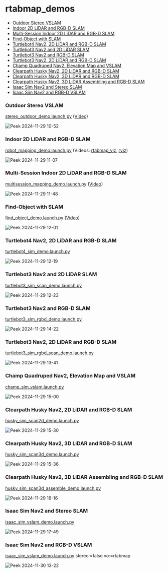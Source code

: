 # rtabmap_demos
+ [Outdoor Stereo VSLAM](#outdoor-stereo-vslam)
+ [Indoor 2D LiDAR and RGB-D SLAM](#indoor-2d-lidar-and-rgb-d-slam)
+ [Multi-Session Indoor 2D LiDAR and RGB-D SLAM](#multi-session-indoor-2d-lidar-and-rgb-d-slam)
+ [Find-Object with SLAM](#find-object-with-slam)
+ [Turtlebot4 Nav2, 2D LiDAR and RGB-D SLAM](#turtlebot4-nav2-2d-lidar-and-rgb-d-slam)
+ [Turtlebot3 Nav2 and 2D LiDAR SLAM](#turtlebot3-nav2-and-2d-lidar-slam)
+ [Turtlebot3 Nav2 and RGB-D SLAM](#turtlebot3-nav2-and-rgb-d-slam)
+ [Turtlebot3 Nav2, 2D LiDAR and RGB-D SLAM](#turtlebot3-nav2-2d-lidar-and-rgb-d-slam)
+ [Champ Quadruped Nav2, Elevation Map and VSLAM](#champ-quadruped-nav2-elevation-map-and-vslam)
+ [Clearpath Husky Nav2, 2D LiDAR and RGB-D SLAM](#clearpath-husky-nav2-2d-lidar-and-rgb-d-slam)
+ [Clearpath Husky Nav2, 3D LiDAR and RGB-D SLAM](#clearpath-husky-nav2-3d-lidar-and-rgb-d-slam)
+ [Clearpath Husky Nav2, 3D LiDAR Assembling and RGB-D SLAM](#clearpath-husky-nav2-3d-lidar-assembling-and-rgb-d-slam)
+ [Isaac Sim Nav2 and Stereo SLAM](#isaac-sim-nav2-and-stereo-slam)
+ [Isaac Sim Nav2 and RGB-D VSLAM](#isaac-sim-nav2-and-rgb-d-vslam)

### Outdoor Stereo VSLAM
[stereo_outdoor_demo.launch.py](https://github.com/introlab/rtabmap_ros/blob/ros2/rtabmap_demos/launch/stereo_outdoor_demo.launch.py) ([Video](https://youtu.be/qpTS7kg9J3A))

![Peek 2024-11-29 10-52](https://github.com/user-attachments/assets/b6dd4a1c-5bd5-4cfa-936d-e8e707bbcb23)

### Indoor 2D LiDAR and RGB-D SLAM
[robot_mapping_demo.launch.py](https://github.com/introlab/rtabmap_ros/blob/ros2/rtabmap_demos/launch/robot_mapping_demo.launch.py) (Videos: [rtabmap_viz](https://youtu.be/c0qrEd5rR7M), [rviz](https://youtu.be/MQoSDpAsqps))

![Peek 2024-11-29 11-07](https://github.com/user-attachments/assets/b02beeea-28ed-4fde-932d-c89bef1a046d)

### Multi-Session Indoor 2D LiDAR and RGB-D SLAM
[multisession_mapping_demo.launch.py](https://github.com/introlab/rtabmap_ros/blob/ros2/rtabmap_demos/launch/multisession_mapping_demo.launch.py) ([Video](https://youtu.be/XrnyhaxPCro))

![Peek 2024-11-29 11-48](https://github.com/user-attachments/assets/b130e5ab-618f-4c8b-840f-f926b65ab53b)

### Find-Object with SLAM
[find_object_demo.launch.py](https://github.com/introlab/rtabmap_ros/blob/ros2/rtabmap_demos/launch/find_object_demo.launch.py) ([Video](https://youtu.be/o1GSQanY-Do))

![Peek 2024-11-29 12-01](https://github.com/user-attachments/assets/b3cc0c67-517a-4f69-b4cc-35d288e96165)

### Turtlebot4 Nav2, 2D LiDAR and RGB-D SLAM
[turtlebot4_sim_demo.launch.py](https://github.com/introlab/rtabmap_ros/blob/ros2/rtabmap_demos/launch/turtlebot4/turtlebot4_sim_demo.launch.py)

![Peek 2024-11-29 12-19](https://github.com/user-attachments/assets/5914e34c-19f1-4b7c-b4df-2e7084946888)
### Turtlebot3 Nav2 and 2D LiDAR SLAM
[turtlebot3_sim_scan_demo.launch.py](https://github.com/introlab/rtabmap_ros/blob/ros2/rtabmap_demos/launch/turtlebot3/turtlebot3_sim_scan_demo.launch.py)

![Peek 2024-11-29 12-23](https://github.com/user-attachments/assets/e3c31c5a-5c46-4370-ad17-38c795db7917)
### Turtlebot3 Nav2 and RGB-D SLAM
[turtlebot3_sim_rgbd_demo.launch.py](https://github.com/introlab/rtabmap_ros/blob/ros2/rtabmap_demos/launch/turtlebot3/turtlebot3_sim_rgbd_demo.launch.py)

![Peek 2024-11-29 14-22](https://github.com/user-attachments/assets/5088be17-0875-42cc-b863-d14468c67f26)
### Turtlebot3 Nav2, 2D LiDAR and RGB-D SLAM
[turtlebot3_sim_rgbd_scan_demo.launch.py](https://github.com/introlab/rtabmap_ros/blob/ros2/rtabmap_demos/launch/turtlebot3/turtlebot3_sim_rgbd_scan_demo.launch.py)

![Peek 2024-11-29 13-41](https://github.com/user-attachments/assets/2e878158-b1b6-48a4-801c-72cdb41b4783)
### Champ Quadruped Nav2, Elevation Map and VSLAM
[champ_sim_vslam.launch.py](https://github.com/introlab/rtabmap_ros/blob/ros2/rtabmap_demos/launch/champ/champ_sim_vslam.launch.py)

![Peek 2024-11-29 15-00](https://github.com/user-attachments/assets/d1a27c78-27bc-4901-82a7-59b5d24e6454)
### Clearpath Husky Nav2, 2D LiDAR and RGB-D SLAM
[husky_sim_scan2d_demo.launch.py](https://github.com/introlab/rtabmap_ros/blob/ros2/rtabmap_demos/launch/husky/husky_sim_scan2d_demo.launch.py)

![Peek 2024-11-29 15-30](https://github.com/user-attachments/assets/c8f79b86-253e-4c8e-ac7a-c26584f43fa4)
### Clearpath Husky Nav2, 3D LiDAR and RGB-D SLAM
[husky_sim_scan3d_demo.launch.py](https://github.com/introlab/rtabmap_ros/blob/ros2/rtabmap_demos/launch/husky/husky_sim_scan3d_demo.launch.py)

![Peek 2024-11-29 15-36](https://github.com/user-attachments/assets/a4b6e6ae-38ed-44da-bbfb-d3c30a301f9c)
### Clearpath Husky Nav2, 3D LiDAR Assembling and RGB-D SLAM
[husky_sim_scan3d_assemble_demo.launch.py](https://github.com/introlab/rtabmap_ros/blob/ros2/rtabmap_demos/launch/husky/husky_sim_scan3d_assemble_demo.launch.py)

![Peek 2024-11-29 16-16](https://github.com/user-attachments/assets/b2235bd2-33d2-4c44-b6e9-9923a524632b)
### Isaac Sim Nav2 and Stereo SLAM
[isaac_sim_vslam_demo.launch.py](https://github.com/introlab/rtabmap_ros/blob/ros2/rtabmap_demos/launch/isaac/isaac_sim_vslam_demo.launch.py)

![Peek 2024-11-29 17-49](https://github.com/user-attachments/assets/54cd0c82-aaed-47e5-911a-f286b6d2cc17)
### Isaac Sim Nav2 and RGB-D VSLAM
[isaac_sim_vslam_demo.launch.py](https://github.com/introlab/rtabmap_ros/blob/ros2/rtabmap_demos/launch/isaac/isaac_sim_vslam_demo.launch.py) stereo:=false vo:=rtabmap

![Peek 2024-11-30 13-22](https://github.com/user-attachments/assets/240820c6-4dea-4cbf-9431-b4b3af695d51)
